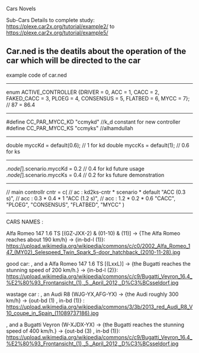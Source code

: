 











Cars Novels






Sub-Cars Details to complete study:
https://plexe.car2x.org/tutorial/example2/ to 
https://plexe.car2x.org/tutorial/example5/ 



Car.ned is the deatils about the operation of the car which will be directed to the car
---------------------------

example code of car.ned

--------

enum ACTIVE_CONTROLLER {DRIVER = 0, ACC = 1, CACC = 2, FAKED_CACC = 3, PLOEG = 4, CONSENSUS = 5, FLATBED = 6, MYCC = 7}; // 87 = 86.4

--------

#define CC_PAR_MYCC_KD "ccmykd"  //k_d constant for new controller
#define CC_PAR_MYCC_KS "ccmyks"  //alhamdullah

--------

double myccKd = default(0.6); // 1 for kd
double myccKs = default(1); // 0.6 for ks

--------

*.node[*].scenario.myccKd = 0.2 // 0.4 for kd future usage
*.node[*].scenario.myccKs = 0.4 // 0.2 for ks future demonstration


--------
 // main controllr 
cntr = c(
                  // ac : kd2ks-cntr * scenario * default
   "ACC (0.3 s)", // acc : 0.3 * 0.4 * 1
   "ACC (1.2 s)", // acc : 1.2 * 0.2 * 0.6
   "CACC",
   "PLOEG",
   "CONSENSUS",
   "FLATBED",
   "MYCC"
)


---------------------------

CARS NAMES :  

Alfa Romeo 147 1.6 TS [(GZ-JXX-2) & (01-10) & (11)] -> {The Alfa Romeo reaches about 190 km/h} -> {in-bd-l (1)}: 
  https://upload.wikimedia.org/wikipedia/commons/c/c0/2002_Alfa_Romeo_147_(MY02)_Selespeed_Twin_Spark_5-door_hatchback_(2010-11-28).jpg

good car:
  , and a Alfa Romeo 147 1.6 TS [(LxxL)] -> {the Bugatti reaches the stunning speed of 200 km/h.} -> {in-bd-l (2)}:
  https://upload.wikimedia.org/wikipedia/commons/c/c9/Bugatti_Veyron_16.4_%E2%80%93_Frontansicht_(1),_5._April_2012,_D%C3%BCsseldorf.jpg


wastage car :
  , an Audi R8 (WJG-YX,AFG-YX) -> {the Audi roughly 300 km/h} -> {out-bd (1) , in-bd (1)} :
  https://upload.wikimedia.org/wikipedia/commons/3/3b/2013_red_Audi_R8_V10_coupe_in_Spain_(11089737186).jpg
  
  , and a Bugatti Veyron (W-XJDX-YX) -> {the Bugatti reaches the stunning speed of 400 km/h.} -> {out-bd (3) , in-bd (1)}:
  https://upload.wikimedia.org/wikipedia/commons/c/c9/Bugatti_Veyron_16.4_%E2%80%93_Frontansicht_(1),_5._April_2012,_D%C3%BCsseldorf.jpg
